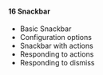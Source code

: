 #### 16 Snackbar
- Basic Snackbar
- Configuration options
- Snackbar with actions
- Responding to actions
- Responding to dismiss